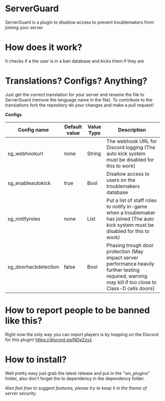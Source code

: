 # ServerGuard

ServerGuard is a plugin to disallow access to prevent troublemakers from joining your server

# How does it work?

It checks if a the user is in a ban database and kicks them if they are

# Translations? Configs? Anything?

Just get the correct translation for your server and rename the file to ServerGuard (remove the language name in the file).
To contribute to the translations fork the repository do your changes and make a pull request!

__Configs__

|Config name|Default value|Value Type|Description|
|---|---|---|---|
|sg_webhookurl|none|String|The webhook URL for Discord logging (The auto kick system must be disabled for this to work)|
|sg_enableautokick|true|Bool|Disallow access to users on the troublemakers database|
|sg_notifyroles|none|List|Put a list of staff roles to notify in-game when a troublemaker has joined (The auto kick system must be disabled for this to work)|
|sg_doorhackdetection|false|Bool|Phasing trough door protection (May impact server performance heavily further testing required, warning may kill if too close to Class-D cells doors)|

# How to report people to be banned like this?

Right now the only way you can report players is by hopping on the Discord for this plugin! https://discord.gg/NDeZzyz

# How to install?

Well pretty easy just grab the latest release and put in the "sm_plugins" folder, also don't forget the to dependency in the dependency folder.


*Also feel free to suggest features, please try to keep it in the theme of server security.*